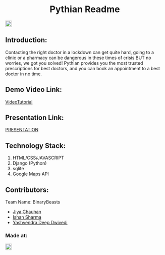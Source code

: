<h1 align="center">Pythian Readme</h1>
<p align="center">
</p>

<a href="https://hack36.com"> <img src="http://bit.ly/BuiltAtHack36" height=20px> </a>


## Introduction:
  Contacting the right doctor in a lockdown can get quite hard, going to a clinic or a pharmacy can be dangerous in these times of crisis BUT no worries, we got you solved!
  Pythian provides you the most trusted prescriptions for best doctors, and you can book an appointment to a best doctor in no time.
  
## Demo Video Link:
  <a href="https://drive.google.com/file/d/1hVGQlV1cfneCq7FZn2f1_9N3rLbaXWK6/view?usp=sharing">VideoTutorial</a>
  
## Presentation Link:
  <a href="https://docs.google.com/presentation/d/1iujIyn0WYOwhNYgQ9ybRVxbU9YhE8gtl/edit#slide=id.p1"> PRESENTATION </a>
  

## Technology Stack:
  1) HTML/CSS/JAVASCRIPT
  2) Django (Python)
  3) sqlite
  4) Google Maps API
  

## Contributors:

Team Name: BinaryBeasts

* [Jiya Chauhan](https://github.com/Jiya76)
* [Ishan Sharma](https://github.com/ishan1592)
* [Yashvendra Deep Dwivedi](https://github.com/entschluselt)


### Made at:
<a href="https://hack36.com"> <img src="http://bit.ly/BuiltAtHack36" height=20px> </a>